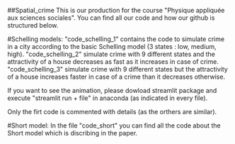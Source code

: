 ##Spatial_crime
This is our production for the course "Physique appliquée aux sciences sociales". You can find all our code and how our github is structured below.

#Schelling models:
"code_schelling_1" contains the code to simulate crime in a city according to the basic Schelling model (3 states : low, medium, high). "code_schelling_2" simulate crime with 9 different states and the attractivity of a house decreases as fast as it increases in case of crime. "code_schelling_3" simulate crime with 9 different states but the attractivity of a house increases faster in case of a crime than it decreases otherwise.

If you want to see the animation, please dowload streamlit package and execute "streamlit run + file" in anaconda (as indicated in every file).

Only the firt code is commented with details (as the orthers are similar).

#Short model:
In the file "code_short" you can find all the code about the Short model which is discribing in the paper.
